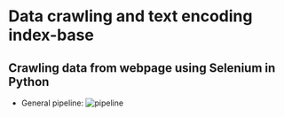 # Data crawling and text encoding index-base
## Crawling data from webpage using Selenium in Python 
* General pipeline:
![pipeline](https://d3hi6wehcrq5by.cloudfront.net/itnavi-blog/2020/08/xep-loi-ich-thu-thap-thong-tin.png)

